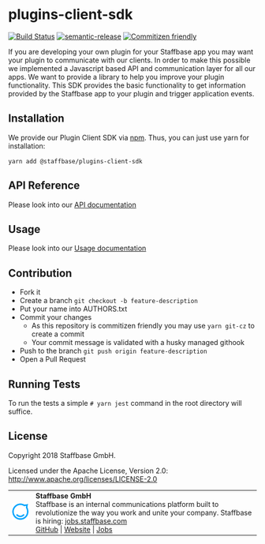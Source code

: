 # plugins-client-sdk 

[![Build Status](https://github.com/Staffbase/plugins-client-sdk/workflows/Continuous%20Integration/badge.svg?branch=master)](https://github.com/Staffbase/plugins-client-sdk/actions)
[![semantic-release](https://img.shields.io/badge/%20%20%F0%9F%93%A6%F0%9F%9A%80-semantic--release-e10079.svg)](https://github.com/semantic-release/semantic-release)
[![Commitizen friendly](https://img.shields.io/badge/commitizen-friendly-brightgreen.svg)](http://commitizen.github.io/cz-cli/)

If you are developing your own plugin for your Staffbase app you may want your plugin to communicate with our clients.
In order to make this possible we implemented a Javascript based API and communication layer for all our apps.
We want to provide a library to help you improve your plugin functionality.
This SDK provides the basic functionality to get information provided by the Staffbase app to your plugin and trigger application events.

## Installation

We provide our Plugin Client SDK via [npm](https://www.npmjs.com/package/@staffbase/plugins-client-sdk). 
Thus, you can just use yarn for installation:

```
yarn add @staffbase/plugins-client-sdk
```


## API Reference

Please look into our [API documentation](https://github.com/Staffbase/plugins-client-sdk/blob/master/doc/api.md)

## Usage

Please look into our [Usage documentation](https://github.com/Staffbase/plugins-client-sdk/blob/master/doc/usage.md)


## Contribution

- Fork it
- Create a branch `git checkout -b feature-description`
- Put your name into AUTHORS.txt
- Commit your changes
    - As this repository is commitizen friendly you may use `yarn git-cz` to create a commit
    - Your commit message is validated with a husky managed githook
- Push to the branch `git push origin feature-description`
- Open a Pull Request


## Running Tests

To run the tests a simple `# yarn jest` command in the root directory will suffice.

## License

Copyright 2018 Staffbase GmbH.

Licensed under the Apache License, Version 2.0: http://www.apache.org/licenses/LICENSE-2.0


<table>
  <tr>
    <td>
      <img src="docs/assets/images/staffbase.png" alt="Staffbase GmbH" width="96" />
    </td>
    <td>
      <b>Staffbase GmbH</b>
      <br />Staffbase is an internal communications platform built to revolutionize the way you work and unite your company. Staffbase is hiring: <a href="https://jobs.staffbase.com" target="_blank" rel="noreferrer">jobs.staffbase.com</a>
      <br /><a href="https://github.com/Staffbase" target="_blank" rel="noreferrer">GitHub</a> | <a href="https://staffbase.com/" target="_blank" rel="noreferrer">Website</a> | <a href="https://jobs.staffbase.com" target="_blank" rel="noreferrer">Jobs</a>
    </td>
  </tr>
</table>
